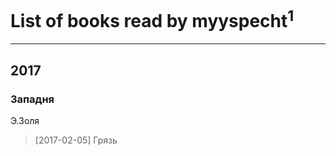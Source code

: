 # List of books read by myyspecht<sup>1</sup>
---

## 2017

### Западня
Э.Золя
> [2017-02-05] Грязь



